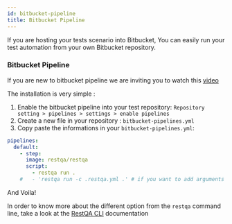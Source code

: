 ```yaml
---
id: bitbucket-pipeline
title: Bitbucket Pipeline
---
```


If you are hosting your tests scenario into Bitbucket, You can easily run your test automation from your own Bitbucket repository.

### Bitbucket Pipeline

If you are new to bitbucket pipeline we are inviting you to watch this [video](https://www.youtube.com/watch?v=ibiusir3jaM)

The installation is very simple :

1. Enable the bitbucket pipeline into your test repository: `Repository setting > pipelines > settings > enable pipelines`
2. Create a new file in your repository : `bitbucket-pipelines.yml`
3. Copy paste the informations in your `bitbucket-pipelines.yml`:

```yaml
pipelines:
  default:
    - step:
      image: restqa/restqa
      script:
        - restqa run .
    #   - 'restqa run -c .restqa.yml .' # if you want to add arguments
```

And Voila!

In order to know more about the different option from the `restqa` command line,  take a look at the [RestQA CLI](/api/cli) documentation



